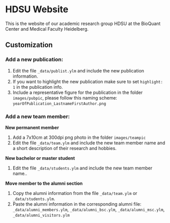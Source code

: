 # HDSU Website

This is the website of our academic research group HDSU at the BioQuant Center and Medical Faculty Heidelberg.

## Customization


### Add a new publication:
1. Edit the file  `_data/publist.ylm` and include the new publication information.
2. If you want to highlight the new publication make sure to set `highlight: 1` in the publication info.
3. Include a representative figure for the publication in the folder `images/pubpic`, please follow this naming scheme: `yearOfPublication_LastnameFirstAuthor.png`


### Add a new team member:

**New permanent member**
1. Add a 7x10cm at 300dpi png photo in the folder `images/teampic`
2. Edit the file  `_data/team.ylm` and include the new team member name and a short description of their research and hobbies.


**New bachelor or master student**
1. Edit the file  `_data/students.ylm` and include the new team member name..

**Move member to the alumni section**
1. Copy the alumni information from the file  `_data/team.ylm` or `_data/students.ylm`.
2. Paste the alumni information in the corresponding alumni file: `_data/alumni_members.ylm`, `_data/alumni_bsc.ylm`, `_data/alumni_msc.ylm`, `_data/alumni_visitors.ylm`






